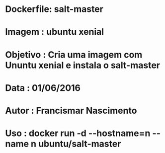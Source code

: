#
# Dockerfile: salt-master
# Imagem    : ubuntu xenial
# Objetivo  : Cria uma imagem com Ununtu xenial e instala o salt-master
# Data      : 01/06/2016
# Autor     : Francismar Nascimento
# Uso       : docker run -d --hostname=<minion>n --name <minion>n ubuntu/salt-master
#               



